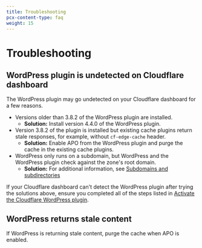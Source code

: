 ```yaml
---
title: Troubleshooting
pcx-content-type: faq
weight: 15
---
```


# Troubleshooting

## WordPress plugin is undetected on Cloudflare dashboard

The WordPress plugin may go undetected on your Cloudflare dashboard for a few reasons.

*   Versions older than 3.8.2 of the WordPress plugin are installed.
    *   **Solution:** Install version 4.4.0 of the WordPress plugin.
*   Version 3.8.2 of the plugin is installed but existing cache plugins return stale responses, for example, without `cf-edge-cache` header.
    *   **Solution:** Enable APO from the WordPress plugin and purge the cache in the existing cache plugins.
*   WordPress only runs on a subdomain, but WordPress and the WordPress plugin check against the zone's root domain.
    *   **Solution:** For additional information, see [Subdomains and subdirectories](/automatic-platform-optimization/reference/subdomain-subdirectories/)

If your Cloudflare dashboard can't detect the WordPress plugin after trying the solutions above, ensure you completed all of the steps listed in [Activate the Cloudflare WordPress plugin](/automatic-platform-optimization/get-started/activate-cf-wp-plugin/).

## WordPress returns stale content

If WordPress is returning stale content, purge the cache when APO is enabled.
